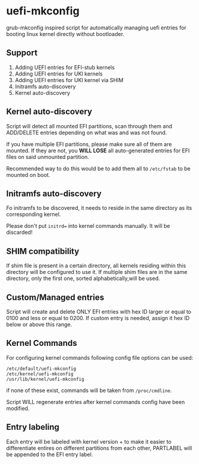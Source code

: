 # uefi-mkconfig
grub-mkconfig inspired script for automatically managing uefi entries for booting linux kernel directly without bootloader.

## Support

1. Adding UEFI entries for EFI-stub kernels
2. Adding UEFI entries for UKI kernels
3. Adding UEFI entries for UKI kernel via SHIM
4. Initramfs auto-discovery
5. Kernel auto-discovery

## Kernel auto-discovery

Script will detect all mounted EFI partitions, scan through them and ADD/DELETE entries depending on what was and was not found.

If you have multiple EFI partitions, please make sure all of them are mounted. If they are not, you **WILL LOSE** all auto-generated entries
for EFI files on said unmounted partition.

Recommended way to do this would be to add them all to `/etc/fstab` to be mounted on boot. 

## Initramfs auto-discovery

Fo initramfs to be discovered, it needs to reside in the same directory as its corresponding kernel.

Please don't put `initrd=` into kernel commands manually. It will be discarded!

## SHIM compatibility

If shim file is present in a certain directory, all kernels residing within this directory will be configured to use it.
If multiple shim files are in the same directory, only the first one, sorted alphabetically,will be used.

## Custom/Managed entries

Script will create and delete ONLY EFI entries with hex ID larger or equal to 0100 and less or equal to 0200.
If custom entry is needed, assign it hex ID below or above this range.

## Kernel Commands

For configuring kernel commands following config file options can be used:

```
/etc/default/uefi-mkconfig
/etc/kernel/uefi-mkconfig
/usr/lib/kernel/uefi-mkconfig
```

if none of these exist, commands will be taken from `/proc/cmdline`.

Script WILL regenerate entries after kernel commands config have been modified.

## Entry labeling

Each entry will be labeled with kernel version + to make it easier to differentiate entires 
on different partitions from each other, PARTLABEL will be appended to the EFI entry label.
